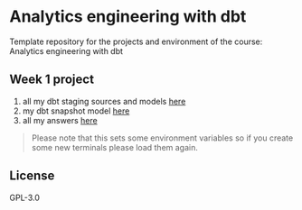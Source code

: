 # Analytics engineering with dbt

Template repository for the projects and environment of the course: Analytics engineering with dbt


## Week 1 project

1. all my dbt staging sources and models [here](greenery/models/staging/postgres/)
2. my dbt snapshot model [here](greenery/snapshots/snapshot_orders.sql) 
3. all my answers [here](greenery/projects_answers/week_1_answers.md)

> Please note that this sets some environment variables so if you create some new terminals please load them again.

## License
GPL-3.0
